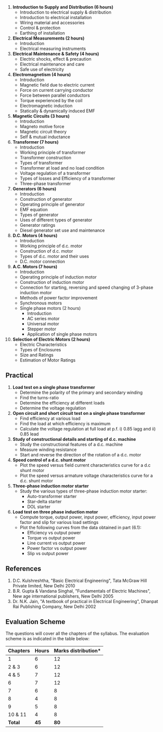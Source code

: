 1. **Introduction to Supply and Distribution (6 hours)**
    * Introduction to electrical supply & distribution
    * Introduction to electrical installation
    * Wiring material and accessories
    * Control & protection
    * Earthing of installation
2. **Electrical Measurements (2 hours)**
    * Introduction
    * Electrical measuring instruments
3. **Electrical Maintenance & Safety (4 hours)**
    * Electric shocks, effect & precaution
    * Electrical maintenance and care
    * Safe use of electricity
4. **Electromagnetism (4 hours)**
    * Introduction
    * Magnetic field due to electric current
    * Force on current carrying conductor
    * Force between parallel conductors
    * Torque experienced by the coil
    * Electromagnetic induction
    * Statically & dynamically induced EMF
5. **Magnetic Circuits (3 hours)**
    * Introduction
    * Magneto motive force
    * Magnetic circuit theory
    * Self & mutual inductance
6. **Transformer (7 hours)**
    * Introduction
    * Working principle of transformer
    * Transformer construction
    * Types of transformer
    * Transformer at load and no load condition
    * Voltage regulation of a transformer
    * Types of losses and Efficiency of a transformer
    * Three-phase transformer
7. **Generators (6 hours)**
    * Introduction
    * Construction of generator
    * Operating principle of generator
    * EMF equation
    * Types of generator
    * Uses of different types of generator
    * Generator ratings
    * Diesel generator set use and maintenance
8. **D.C. Motors (4 hours)**
    * Introduction
    * Working principle of d.c. motor
    * Construction of d.c. motor
    * Types of d.c. motor and their uses
    * D.C. motor connection
9. **A.C. Motors (7 hours)**
    * Introduction
    * Operating principle of induction motor
    * Construction of induction motor
    * Connection for starting, reversing and speed changing of 3-phase induction motor
    * Methods of power factor improvement
    * Synchronous motors
    * Single phase motors (2 hours)
        * Introduction
        * AC series motor
        * Universal motor
        * Stepper motor
        * Application of single phase motors
10. **Selection of Electric Motors (2 hours)**
    * Electric Characteristics
    * Types of Enclosures
    * Size and Ratings
    * Estimation of Motor Ratings

## Practical

1. **Load test on a single phase transformer**
    * Determine the polarity of the primary and secondary winding
    * Find the turns-ratio
    * Determine the efficiency at different loads
    * Determine the voltage regulation
2. **Open circuit and short circuit test on a single phase transformer**
    * Find efficiency at various load
    * Find the load at which efficiency is maximum
    * Calculate the voltage regulation at full load at p.f. i) 0.85 lagg and ii) 0.85 lead
3. **Study of constructional details and starting of d.c. machine**
    * Study the constructional features of a d.c. machine
    * Measure winding resistance
    * Start and reverse the direction of the rotation of a d.c. motor
4. **Speed control of a d.c. shunt motor**
    * Plot the speed versus field current characteristics curve for a d.c shunt motor
    * Plot the speed versus armature voltage characteristics curve for a d.c. shunt motor
5. **Three-phase induction motor starter**
    * Study the various types of three-phase induction motor starter:
        * Auto-transformer starter
        * Star-delta starter
        * DOL starter
6. **Load test on three phase induction motor**
    * Compute torque, output power, input power, efficiency, input power factor and slip for various load settings
    * Plot the following curves from the data obtained in part (6.1):
        * Efficiency vs output power
        * Torque vs output power
        * Line current vs output power
        * Power factor vs output power
        * Slip vs output power

## References

1. D.C. Kulshreshtha, "Basic Electrical Engineering", Tata McGraw Hill Private limited, New Delhi 2010
2. B.R. Gupta & Vandana Singhal, "Fundamentals of Electric Machines", New age international publishers, New Delhi 2005
3. Dr. N.K. Jain, "A textbook of practical in Electrical Engineering", Dhanpat Rai Publishing Company, New Delhi 2002

## Evaluation Scheme

The questions will cover all the chapters of the syllabus. The evaluation scheme is as indicated in the table below:

| Chapters  | Hours  | Marks distribution* |
| --------- | ------ | ------------------- |
| 1         | 6      | 12                  |
| 2 & 3     | 6      | 12                  |
| 4 & 5     | 7      | 12                  |
| 6         | 7      | 12                  |
| 7         | 6      | 8                   |
| 8         | 4      | 8                   |
| 9         | 5      | 8                   |
| 10 & 11   | 4      | 8                   |
| **Total** | **45** | **80**              |


